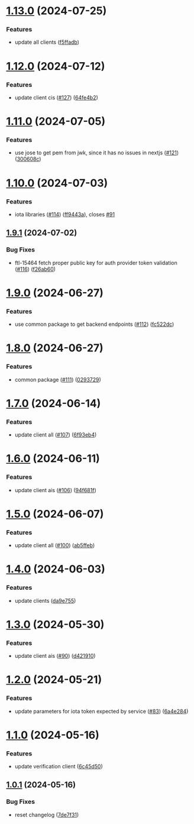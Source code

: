 # [1.13.0](https://github.com/affinidi/affinidi-tdk/compare/@affinidi-tdk/wallets-client-v1.12.0...@affinidi-tdk/wallets-client-v1.13.0) (2024-07-25)


### Features

* update all clients ([f5ffadb](https://github.com/affinidi/affinidi-tdk/commit/f5ffadb9fa64dbc61caecfb4ceb94c886ab7774f))

# [1.12.0](https://github.com/affinidi/affinidi-tdk/compare/@affinidi-tdk/wallets-client-v1.11.0...@affinidi-tdk/wallets-client-v1.12.0) (2024-07-12)


### Features

* update client cis ([#127](https://github.com/affinidi/affinidi-tdk/issues/127)) ([64fe4b2](https://github.com/affinidi/affinidi-tdk/commit/64fe4b2673a436cbf7251a662e7eae7b625a7f02))

# [1.11.0](https://github.com/affinidi/affinidi-tdk/compare/@affinidi-tdk/wallets-client-v1.10.0...@affinidi-tdk/wallets-client-v1.11.0) (2024-07-05)


### Features

* use jose to get pem from jwk, since it has no issues in nextjs ([#121](https://github.com/affinidi/affinidi-tdk/issues/121)) ([300608c](https://github.com/affinidi/affinidi-tdk/commit/300608c4e1be54d15c9713cb6b7e7f55c843a291))

# [1.10.0](https://github.com/affinidi/affinidi-tdk/compare/@affinidi-tdk/wallets-client-v1.9.1...@affinidi-tdk/wallets-client-v1.10.0) (2024-07-03)


### Features

* iota libraries ([#114](https://github.com/affinidi/affinidi-tdk/issues/114)) ([ff9443a](https://github.com/affinidi/affinidi-tdk/commit/ff9443aacff3dfad3a94226963d2968aa33b9d82)), closes [#91](https://github.com/affinidi/affinidi-tdk/issues/91)

## [1.9.1](https://github.com/affinidi/affinidi-tdk/compare/@affinidi-tdk/wallets-client-v1.9.0...@affinidi-tdk/wallets-client-v1.9.1) (2024-07-02)


### Bug Fixes

* ftl-15464 fetch proper public key for auth provider token validation ([#116](https://github.com/affinidi/affinidi-tdk/issues/116)) ([f26ab60](https://github.com/affinidi/affinidi-tdk/commit/f26ab60084426d3edb74e4a3684a8db5701d0787))

# [1.9.0](https://github.com/affinidi/affinidi-tdk/compare/@affinidi-tdk/wallets-client-v1.8.0...@affinidi-tdk/wallets-client-v1.9.0) (2024-06-27)


### Features

* use common package to get backend endpoints ([#112](https://github.com/affinidi/affinidi-tdk/issues/112)) ([fc522dc](https://github.com/affinidi/affinidi-tdk/commit/fc522dcd5a2f986f47b8994ab4c3cd470703f4de))

# [1.8.0](https://github.com/affinidi/affinidi-tdk/compare/@affinidi-tdk/wallets-client-v1.7.0...@affinidi-tdk/wallets-client-v1.8.0) (2024-06-27)


### Features

* common package ([#111](https://github.com/affinidi/affinidi-tdk/issues/111)) ([0293729](https://github.com/affinidi/affinidi-tdk/commit/0293729fb4cc0b6b405f63051f3d4b49cb433fc8))

# [1.7.0](https://github.com/affinidi/affinidi-tdk/compare/@affinidi-tdk/wallets-client-v1.6.0...@affinidi-tdk/wallets-client-v1.7.0) (2024-06-14)


### Features

* update client all ([#107](https://github.com/affinidi/affinidi-tdk/issues/107)) ([6f93eb4](https://github.com/affinidi/affinidi-tdk/commit/6f93eb410143e68a3890e643f9a8b56e6d07b308))

# [1.6.0](https://github.com/affinidi/affinidi-tdk/compare/@affinidi-tdk/wallets-client-v1.5.0...@affinidi-tdk/wallets-client-v1.6.0) (2024-06-11)


### Features

* update client ais ([#106](https://github.com/affinidi/affinidi-tdk/issues/106)) ([94f681f](https://github.com/affinidi/affinidi-tdk/commit/94f681f9bcc560a13e9f914d6aab4eb8406e96b7))

# [1.5.0](https://github.com/affinidi/affinidi-tdk/compare/@affinidi-tdk/wallets-client-v1.4.0...@affinidi-tdk/wallets-client-v1.5.0) (2024-06-07)


### Features

* update client all ([#100](https://github.com/affinidi/affinidi-tdk/issues/100)) ([ab5ffeb](https://github.com/affinidi/affinidi-tdk/commit/ab5ffeb22f49434a2c701b70d2d398c69584356c))

# [1.4.0](https://github.com/affinidi/affinidi-tdk/compare/@affinidi-tdk/wallets-client-v1.3.0...@affinidi-tdk/wallets-client-v1.4.0) (2024-06-03)


### Features

* update clients ([da9e755](https://github.com/affinidi/affinidi-tdk/commit/da9e7553bdb05cdc39a616e6d19cde5f5f1124d0))

# [1.3.0](https://github.com/affinidi/affinidi-tdk/compare/@affinidi-tdk/wallets-client-v1.2.0...@affinidi-tdk/wallets-client-v1.3.0) (2024-05-30)


### Features

* update client ais ([#90](https://github.com/affinidi/affinidi-tdk/issues/90)) ([d421910](https://github.com/affinidi/affinidi-tdk/commit/d4219107f43c3ff1b4960a9758f0211b41ace0ed))

# [1.2.0](https://github.com/affinidi/affinidi-tdk/compare/@affinidi-tdk/wallets-client-v1.1.0...@affinidi-tdk/wallets-client-v1.2.0) (2024-05-21)


### Features

* update parameters for iota token expected by service ([#83](https://github.com/affinidi/affinidi-tdk/issues/83)) ([6a4e284](https://github.com/affinidi/affinidi-tdk/commit/6a4e284e0358bbed3f9faedca82cb438c2099cfa))

# [1.1.0](https://github.com/affinidi/affinidi-tdk/compare/@affinidi-tdk/wallets-client-v1.0.1...@affinidi-tdk/wallets-client-v1.1.0) (2024-05-16)


### Features

* update verification client ([6c45d50](https://github.com/affinidi/affinidi-tdk/commit/6c45d5092ab0f40607f87e38fd79fc53c5d4bfd6))

## [1.0.1](https://github.com/affinidi/affinidi-tdk/compare/@affinidi-tdk/wallets-client-v1.0.0...@affinidi-tdk/wallets-client-v1.0.1) (2024-05-16)


### Bug Fixes

* reset changelog ([7de7f31](https://github.com/affinidi/affinidi-tdk/commit/7de7f3173d5ce94a91538858c1cfc5679cb0a2c4))

